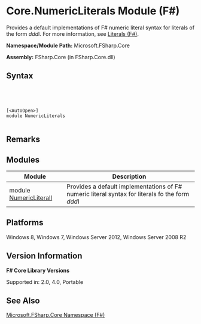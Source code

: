 # Core.NumericLiterals Module (F#)

Provides a default implementations of F# numeric literal syntax for literals of the form *ddd*I. For more information, see [Literals &#40;F&#35;&#41;](Literals-%5BFSharp%5D.md).

**Namespace/Module Path:** Microsoft.FSharp.Core

**Assembly:** FSharp.Core (in FSharp.Core.dll)


## Syntax



```




[<AutoOpen>]
module NumericLiterals


```





## Remarks

## Modules


|Module|Description|
|------|-----------|
|module [NumericLiteralI](http://msdn.microsoft.com/en-us/library/b9a8f507-395a-471f-b045-3f32cce57c15)|Provides a default implementations of F# numeric literal syntax for literals fo the form *ddd*I|

## Platforms
Windows 8, Windows 7, Windows Server 2012, Windows Server 2008 R2


## Version Information
**F# Core Library Versions**

Supported in: 2.0, 4.0, Portable




## See Also
[Microsoft.FSharp.Core Namespace &#40;F&#35;&#41;](Microsoft.FSharp.Core-Namespace-%5BFSharp%5D.md)

